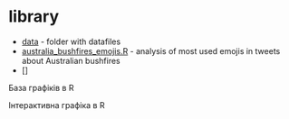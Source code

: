 # library

- [data](data) - folder with datafiles
- [australia_bushfires_emojis.R](australia_bushfires_emojis.R) - analysis of most used emojis in tweets about Australian bushfires
- []
 
 
База графіків в R

Інтерактивна графіка в R

